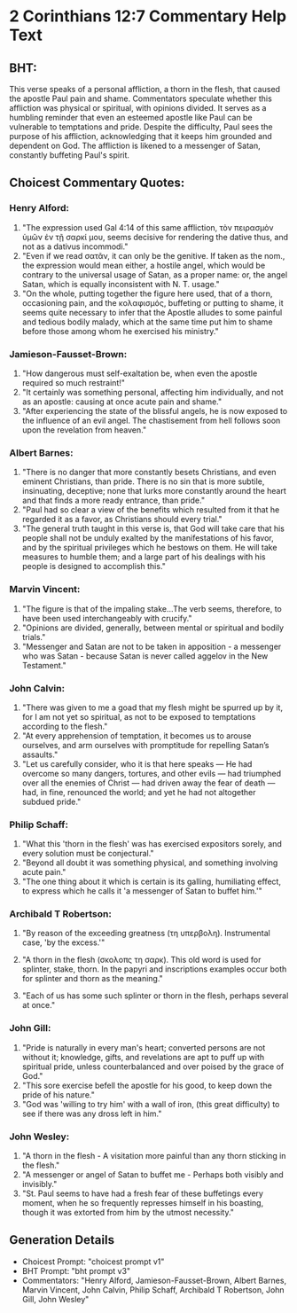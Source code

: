 # 2 Corinthians 12:7 Commentary Help Text

## BHT:
This verse speaks of a personal affliction, a thorn in the flesh, that caused the apostle Paul pain and shame. Commentators speculate whether this affliction was physical or spiritual, with opinions divided. It serves as a humbling reminder that even an esteemed apostle like Paul can be vulnerable to temptations and pride. Despite the difficulty, Paul sees the purpose of his affliction, acknowledging that it keeps him grounded and dependent on God. The affliction is likened to a messenger of Satan, constantly buffeting Paul's spirit.

## Choicest Commentary Quotes:
### Henry Alford:
1. "The expression used Gal 4:14 of this same affliction, τὸν πειρασμὸν ὑμῶν ἐν τῇ σαρκί μου, seems decisive for rendering the dative thus, and not as a dativus incommodi."
2. "Even if we read σατᾶν, it can only be the genitive. If taken as the nom., the expression would mean either, a hostile angel, which would be contrary to the universal usage of Satan, as a proper name: or, the angel Satan, which is equally inconsistent with N. T. usage."
3. "On the whole, putting together the figure here used, that of a thorn, occasioning pain, and the κολαφισμός, buffeting or putting to shame, it seems quite necessary to infer that the Apostle alludes to some painful and tedious bodily malady, which at the same time put him to shame before those among whom he exercised his ministry."

### Jamieson-Fausset-Brown:
1. "How dangerous must self-exaltation be, when even the apostle required so much restraint!" 
2. "It certainly was something personal, affecting him individually, and not as an apostle: causing at once acute pain and shame."
3. "After experiencing the state of the blissful angels, he is now exposed to the influence of an evil angel. The chastisement from hell follows soon upon the revelation from heaven."

### Albert Barnes:
1. "There is no danger that more constantly besets Christians, and even eminent Christians, than pride. There is no sin that is more subtile, insinuating, deceptive; none that lurks more constantly around the heart and that finds a more ready entrance, than pride."
2. "Paul had so clear a view of the benefits which resulted from it that he regarded it as a favor, as Christians should every trial."
3. "The general truth taught in this verse is, that God will take care that his people shall not be unduly exalted by the manifestations of his favor, and by the spiritual privileges which he bestows on them. He will take measures to humble them; and a large part of his dealings with his people is designed to accomplish this."

### Marvin Vincent:
1. "The figure is that of the impaling stake...The verb seems, therefore, to have been used interchangeably with crucify." 
2. "Opinions are divided, generally, between mental or spiritual and bodily trials." 
3. "Messenger and Satan are not to be taken in apposition - a messenger who was Satan - because Satan is never called aggelov in the New Testament."

### John Calvin:
1. "There was given to me a goad that my flesh might be spurred up by it, for I am not yet so spiritual, as not to be exposed to temptations according to the flesh."
2. "At every apprehension of temptation, it becomes us to arouse ourselves, and arm ourselves with promptitude for repelling Satan’s assaults."
3. "Let us carefully consider, who it is that here speaks — He had overcome so many dangers, tortures, and other evils — had triumphed over all the enemies of Christ — had driven away the fear of death — had, in fine, renounced the world; and yet he had not altogether subdued pride."

### Philip Schaff:
1. "What this 'thorn in the flesh' was has exercised expositors sorely, and every solution must be conjectural." 
2. "Beyond all doubt it was something physical, and something involving acute pain."
3. "The one thing about it which is certain is its galling, humiliating effect, to express which he calls it 'a messenger of Satan to buffet him.'"

### Archibald T Robertson:
1. "By reason of the exceeding greatness (τη υπερβολη). Instrumental case, 'by the excess.'" 

2. "A thorn in the flesh (σκολοπς τη σαρκ). This old word is used for splinter, stake, thorn. In the papyri and inscriptions examples occur both for splinter and thorn as the meaning."

3. "Each of us has some such splinter or thorn in the flesh, perhaps several at once."

### John Gill:
1. "Pride is naturally in every man's heart; converted persons are not without it; knowledge, gifts, and revelations are apt to puff up with spiritual pride, unless counterbalanced and over poised by the grace of God."
2. "This sore exercise befell the apostle for his good, to keep down the pride of his nature."
3. "God was 'willing to try him' with a wall of iron, (this great difficulty) to see if there was any dross left in him."

### John Wesley:
1. "A thorn in the flesh - A visitation more painful than any thorn sticking in the flesh."
2. "A messenger or angel of Satan to buffet me - Perhaps both visibly and invisibly."
3. "St. Paul seems to have had a fresh fear of these buffetings every moment, when he so frequently represses himself in his boasting, though it was extorted from him by the utmost necessity."


## Generation Details
- Choicest Prompt: "choicest prompt v1"
- BHT Prompt: "bht prompt v3"
- Commentators: "Henry Alford, Jamieson-Fausset-Brown, Albert Barnes, Marvin Vincent, John Calvin, Philip Schaff, Archibald T Robertson, John Gill, John Wesley"
